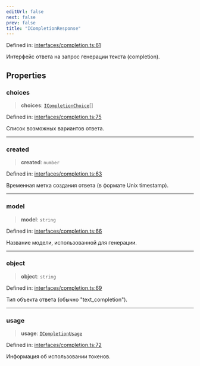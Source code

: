 ```yaml
---
editUrl: false
next: false
prev: false
title: "ICompletionResponse"
---
```


Defined in: [interfaces/completion.ts:61](https://github.com/zloishavrin/gigachat-node/blob/270933ae05273d48ca8af76e918911b717056515/src/interfaces/completion.ts#L61)

Интерфейс ответа на запрос генерации текста (completion).

## Properties

### choices

> **choices**: [`ICompletionChoice`](/api/interfaces/completion/interfaces/icompletionchoice/)[]

Defined in: [interfaces/completion.ts:75](https://github.com/zloishavrin/gigachat-node/blob/270933ae05273d48ca8af76e918911b717056515/src/interfaces/completion.ts#L75)

Список возможных вариантов ответа.

***

### created

> **created**: `number`

Defined in: [interfaces/completion.ts:63](https://github.com/zloishavrin/gigachat-node/blob/270933ae05273d48ca8af76e918911b717056515/src/interfaces/completion.ts#L63)

Временная метка создания ответа (в формате Unix timestamp).

***

### model

> **model**: `string`

Defined in: [interfaces/completion.ts:66](https://github.com/zloishavrin/gigachat-node/blob/270933ae05273d48ca8af76e918911b717056515/src/interfaces/completion.ts#L66)

Название модели, использованной для генерации.

***

### object

> **object**: `string`

Defined in: [interfaces/completion.ts:69](https://github.com/zloishavrin/gigachat-node/blob/270933ae05273d48ca8af76e918911b717056515/src/interfaces/completion.ts#L69)

Тип объекта ответа (обычно "text_completion").

***

### usage

> **usage**: [`ICompletionUsage`](/api/interfaces/completion/interfaces/icompletionusage/)

Defined in: [interfaces/completion.ts:72](https://github.com/zloishavrin/gigachat-node/blob/270933ae05273d48ca8af76e918911b717056515/src/interfaces/completion.ts#L72)

Информация об использовании токенов.
